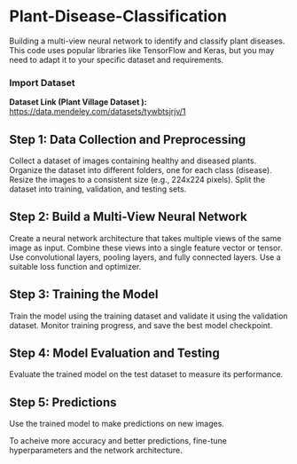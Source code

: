 # Plant-Disease-Classification

Building a multi-view neural network to identify and classify plant diseases. This code uses popular libraries like TensorFlow and Keras, but you may need to adapt it to your specific dataset and requirements.

### Import Dataset

<b> Dataset Link (Plant Village Dataset ):</b><br> <a href='https://data.mendeley.com/datasets/tywbtsjrjv/1'> https://data.mendeley.com/datasets/tywbtsjrjv/1 </a> 


## Step 1: Data Collection and Preprocessing

Collect a dataset of images containing healthy and diseased plants.
Organize the dataset into different folders, one for each class (disease).
Resize the images to a consistent size (e.g., 224x224 pixels).
Split the dataset into training, validation, and testing sets.

## Step 2: Build a Multi-View Neural Network

Create a neural network architecture that takes multiple views of the same image as input.
Combine these views into a single feature vector or tensor.
Use convolutional layers, pooling layers, and fully connected layers.
Use a suitable loss function and optimizer.

## Step 3: Training the Model

Train the model using the training dataset and validate it using the validation dataset.
Monitor training progress, and save the best model checkpoint.


## Step 4: Model Evaluation and Testing

Evaluate the trained model on the test dataset to measure its performance.


## Step 5: Predictions

Use the trained model to make predictions on new images.

To acheive more accuracy and better predictions, fine-tune hyperparameters and the network architecture.
